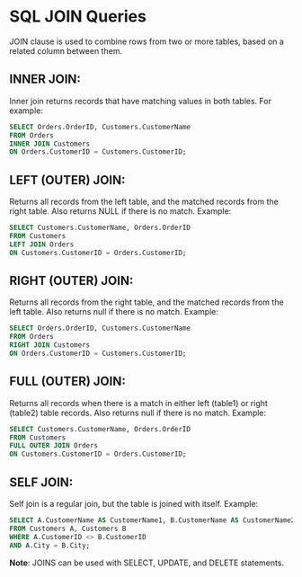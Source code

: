 # SQL JOIN Queries

JOIN clause is used to combine rows from two or more tables, based on a related column between them.

## INNER JOIN:

Inner join returns records that have matching values in both tables. For example:

```sql
SELECT Orders.OrderID, Customers.CustomerName
FROM Orders
INNER JOIN Customers 
ON Orders.CustomerID = Customers.CustomerID;
```

## LEFT (OUTER) JOIN:

Returns all records from the left table, and the matched records from the right table. Also returns NULL if there is no match. Example:

```sql
SELECT Customers.CustomerName, Orders.OrderID
FROM Customers
LEFT JOIN Orders 
ON Customers.CustomerID = Orders.CustomerID;
```

## RIGHT (OUTER) JOIN:

Returns all records from the right table, and the matched records from the left table. Also returns null if there is no match. Example:

```sql
SELECT Orders.OrderID, Customers.CustomerName
FROM Orders
RIGHT JOIN Customers 
ON Orders.CustomerID = Customers.CustomerID;
```
## FULL (OUTER) JOIN:

Returns all records when there is a match in either left (table1) or right (table2) table records.  Also returns null if there is no match. Example:

```sql
SELECT Customers.CustomerName, Orders.OrderID
FROM Customers
FULL OUTER JOIN Orders 
ON Customers.CustomerID = Orders.CustomerID;
```
## SELF JOIN:

Self join is a regular join, but the table is joined with itself. Example:

```sql
SELECT A.CustomerName AS CustomerName1, B.CustomerName AS CustomerName2, A.City
FROM Customers A, Customers B
WHERE A.CustomerID <> B.CustomerID
AND A.City = B.City;
```

**Note**: JOINS can be used with SELECT, UPDATE, and DELETE statements.
